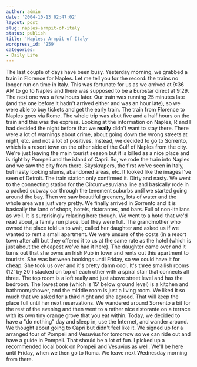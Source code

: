 ```yaml
---
author: admin
date: '2004-10-13 02:47:02'
layout: post
slug: naples-armpit-of-italy
status: publish
title: 'Naples: Armpit of Italy'
wordpress_id: '259'
categories:
- Daily Life
---
```


The last couple of days have been busy. Yesterday morning, we grabbed a
train in Florence for Naples. Let me tell you for the record: the trains
no longer run on time in Italy. This was fortunate for us as we arrived
at 9:36 AM to go to Naples and there was supposed to be a Eurostar
direct at 9:29. The next one was a few hours later. Our train was
running 25 minutes late (and the one before it hadn't arrived either and
was an hour late), so we were able to buy tickets and get the early
train. The train from Florence to Naples goes via Rome. The whole trip
was abut five and a half hours on the train and this was the express.
Looking at the information on Naples, R and I had decided the night
before that we **really** didn't want to stay there. There were a lot of
warnings about crime, about going down the wrong streets at night, etc.
and not a lot of positives. Instead, we decided to go to Sorrento, which
is a resort town on the other side of the Gulf of Naples from the city.
We're just leaving the main tourist season but it is billed as a nice
place and is right by Pompeii and the island of Capri. So, we rode the
train into Naples and we saw the city from there. Skyskrapers, the first
we've seen in Italy, but nasty looking slums, abandoned areas, etc. It
looked like the images I've seen of Detroit. The train station only
confirmed it. Dirty and nasty. We went to the connecting station for the
Circumvesuviana line and basically rode in a packed subway car through
the tenement suburbs until we started going around the bay. Then we saw
beautiful greenery, lots of water and the whole area was just very
pretty. We finally arrived in Sorrento and it is basically the land of
shops, hotels, ristorantes, and bars. Full of non-Italians as well. It
is surprisingly relaxing here though. We went to a hotel that we'd read
about, a family run place, but they were full. The grandmother who owned
the place told us to wait, called her daughter and asked us if we wanted
to rent a small apartment. We were unsure of the costs (in a resort town
after all) but they offered it to us at the same rate as the hotel
(which is just about the cheapest we've had it here). The daughter came
over and it turns out that she owns an Irish Pub in town and rents out
this apartment to tourists. She was between bookings until Friday, so we
could have it for cheap. She took us over and it's pretty damn cool.
It's three smallish rooms (12' by 20') stacked on top of each other with
a spiral stair that connects all three. The top room is a loft really
and just above street level and has the bedroom. The lowest one (which
is 15' below ground level) is a kitchen and bathroom/shower, and the
middle room is just a living room. We liked it so much that we asked for
a third night and she agreed. That will keep the place full until her
next reservations. We wandered around Sorrento a bit for the rest of the
evening and then went to a rather nice ristorante on a terrace with its
own tiny orange grove that you eat within. Today, we decided to have a
"do nothing" day and sleep in, use the Internet, and wander around. We
thought about going to Capri but didn't feel like it. We signed up for a
arranged tour of Pompeii and Vesuvius for tomorrow so we can ride out
and have a guide in Pompeii. That should be a lot of fun. I picked up a
recommended local book on Pompeii and Vesuvius as well. We'll be here
until Friday, when we then go to Roma. We leave next Wednesday morning
from there.
